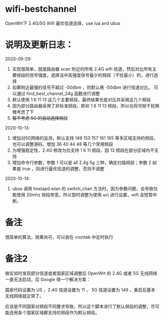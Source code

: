 # wifi-bestchannel
OpenWrt下 2.4G/5G Wifi 最优信道选择，use lua and ubus

# 说明及更新日志：
2020-09-29:
1. 实现很简单，就是路由器 scan 附近的所有 2.4G wifi 信道，然后对比所有主要频段的信号强度，选择当中高强度信号最少的频段（干扰最小）的，进行选择
2. 如果附近最强的信号不超过 -50dbm ，则默认用 -50dbm 进行信道对比。 可以通过 find_best_channel_24g 函数进行调整
3. 默认使用 1 6 11 13 这几个主要频段，最终结果也是对比并采用这几个频段
4. 因为部分路由器采用了非标准频段，即非 1 6 11 13 频段，所以也将邻频干扰稍微考虑了下
5. ~~暂不考虑 5G 的自动选择频段~~

2020-10-13:
1. 增加对5G网络的监测，默认支持 149 153 157 161 165 等多区域支持的频段，也可以调整源码，增加 36 40 44 48 等几个常用频段
2. 为增强稳定性，2.4G 修改为仅支持 1 6 11 频段，因 13 频段在部分区域内不支持
3. 增加命令行参数，参数 1 可以是 all 2.4g 5g 三种，确定扫描频段；参数 2 如果是 true ，则进行最优信道的调整，否则不调整

2020-10-14:
1. ubus 调用 hostapd.wlan 的 switch_chan 方法时，因为参数问题，会导致仅能使用 20mhz 频段带宽，所以暂时调整为使用 uci 进行设置，wifi 会短暂中断。

# 备注
很简单的算法，效果尚可，可以放在 crontab 中定时执行

# 备注2
做实验时发现部分信道或者国家区域调整后 OpenWrt 的 2.4G 或者 5G 无线网络一直无法启动，后 Google 得一个解决方案：

国家代码设置为 US ，2.4G 信道设置为 11 ， 5G 信道设置为 149 ，重启后基本无线网络就正常了。

应该是不同国家对频段不同要求导致，所以这个脚本进行了默认频段的调整，尽可能选用各个国家区域都支持的频段作为默认频段。
